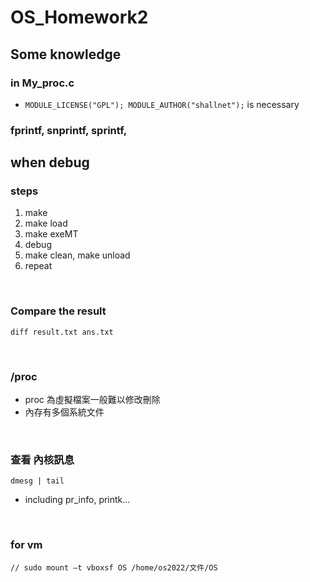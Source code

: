 # OS_Homework2


## Some knowledge
### in My_proc.c
- `MODULE_LICENSE("GPL");
MODULE_AUTHOR("shallnet");` is necessary

### fprintf, snprintf, sprintf,

## when debug

### steps
1. make
2. make load
3. make exeMT
4. debug
5. make clean, make unload
6. repeat
<br>

### Compare the result
```diff result.txt ans.txt```

<br>

### /proc
- proc 為虛擬檔案一般難以修改刪除
- 內存有多個系統文件
<br>

### 查看 內核訊息
`dmesg | tail`
- including pr_info, printk...
<br>

### for vm
`// sudo mount –t vboxsf OS /home/os2022/文件/OS`

